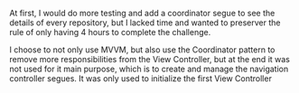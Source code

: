 At first, I would do more testing and add a coordinator segue to see the details of every repository, but I lacked time and wanted to preserver the rule of only having 4 hours to complete the challenge.

I choose to not only use MVVM, but also use the Coordinator pattern to remove more responsibilities from the View Controller, but at the end it was not used for it main purpose, which is to create and manage the navigation controller segues. It was only used to initialize the first View Controller
